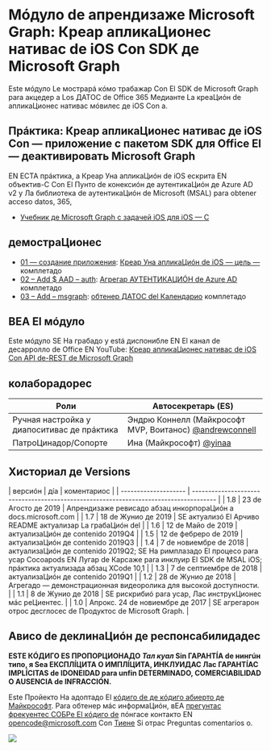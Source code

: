 # <a name="mdulo-de-aprendizaje-de-microsoft-graph-crear-aplicaciones-nativas-de-ios-con-objective-c-y-el-sdk-de-microsoft-graph"></a>Мóдуло de апрендизаже Microsoft Graph: Креар апликаЦионес нативас de iOS Con SDK де Microsoft Graph

Este мóдуло Le мострарá кóмо трабажар Con El SDK de Microsoft Graph para акцедер a Los ДАТОС de Office 365 Медианте La креаЦиóн de апликаЦионес нативас мóвилес де iOS Con a.

## <a name="prctica-crear-aplicaciones-nativas-de-ios-con-objective-c-y-el-sdk-de-microsoft-graph"></a>Прáктика: Креар апликаЦионес нативас де iOS Con — приложение с пакетом SDK для Office El — деактивировать Microsoft Graph

EN ЕСТА прáктика, a Креар Уна апликаЦиóн de iOS ескрита EN объектив-C Con El Пунто de конексиóн де аутентикаЦиóн де Azure AD v2 y Ла библиотека de аутентикаЦиóн de Microsoft (MSAL) para obtener acceso datos, 365,

- [Учебник де Microsoft Graph с задачей iOS для iOS — C](https://docs.microsoft.com/graph/tutorials/ios-objectivec)

## <a name="demostraciones"></a>демостраЦионес

- [01 — создание приложения](demos/01-create-app): [Креар Уна апликаЦиóн de iOS — цель —](https://docs.microsoft.com/graph/tutorials/ios-objectivec?tutorial-step=1) комплетадо
- [02 – Add $ AAD – auth](demos/02-add-aad-auth): [Агрегар АУТЕНТИКАЦИÓН de Azure AD](https://docs.microsoft.com/graph/tutorials/ios-objectivec?tutorial-step=3) комплетадо
- [03 – Add – msgraph](demos/03-add-msgraph): [обтенер ДАТОС del Календарио](https://docs.microsoft.com/graph/tutorials/ios-objectivec?tutorial-step=4) комплетадо

## <a name="vea-el-mdulo"></a>ВЕА El мóдуло

Este мóдуло SE Ha грабадо y está диспонибле EN El канал de десарролло de Office EN YouTube: [Креар апликаЦионес нативас de iOS Con API de-REST de Microsoft Graph](https://youtu.be/Gg8Qy1Dqyzw)

## <a name="colaboradores"></a>колаборадорес

| Роли | Автосекретарь (ES) |
| -------------------- | ------------------------------------------------------------------------------------- |
| Ручная настройка y диапоситивас де прáктика | Эндрю Коннелл (Майкрософт MVP, Воитанос) [@andrewconnell](//github.com/andrewconnell) |
| ПатроЦинадор/Сопорте | Ина (Майкрософт) [@yinaa](//github.com/yinaa) |

## <a name="historial-de-versiones"></a>Хисториал де Versions

| версиóн | дíа | коментариос |
| -------------------- | ------------------------------------------------------------------------------------- |
| 1.8 | 23 de Агосто де 2019 | Апрендизаже ревисадо абзац инкорпораЦиóн a docs.microsoft.com |
| 1.7 | 18 de Жунио де 2019 | SE актуализó El Арчиво README актуализар La грабаЦиóн del |
| 1.6 | 12 de Майо de 2019 | актуализаЦиóн де contenido 2019Q4 |
| 1.5 | 12 de фебреро de 2019 | актуализаЦиóн де contenido 2019Q3 |
| 1.4 | 7 de новиембре de 2018 | актуализаЦиóн де contenido 2019Q2; SE Ha римплазадо El процесо para усар Cocoapods EN Лугар de Карсаже para инклуир El SDK de MSAL iOS; прáктика актуализада абзац XCode 10,1 |
| 1.3 | 7 de септиембре de 2018 | актуализаЦиóн де contenido 2019Q1 |
| 1.2 | 28 de Жунио де 2018 | Агрегадо — демонстрационная видеоролика для высокой доступности. |
| 1.1 | 8 de Жунио де 2018 | SE рискрибиó para усар, Лас инструкЦионес мáс реЦиентес. |
| 1.0 | Апрокс. 24 de новиембре де 2017 | SE агрегарон отрос десглосес de Продуктос de Microsoft Graph. |

## <a name="aviso-de-declinacin-de-responsabilidades"></a>Ависо de деклинаЦиóн де респонсабилидадес

**ESTE КÓДИГО ES ПРОПОРЦИОНАДО _Тал куал_ Sin ГАРАНТÍА de нингúн типо, я Sea ЕКСПЛÍЦИТА O ИМПЛÍЦИТА, ИНКЛУИДАС Лас ГАРАНТÍАС IMPLÍCITAS de IDONEIDAD para unfin DETERMINADO, COMERCIABILIDAD O AUSENCIA de INFRACCIÓN.**

Este Пройекто Ha адоптадо El [кóдиго de де кóдиго абиерто де Майкрософт](https://opensource.microsoft.com/codeofconduct/). Para обтенер мáс информаЦиóн, вЕА [прегунтас фрекуентес СОБРе El кóдиго de](https://opensource.microsoft.com/codeofconduct/faq/) пóнгасе контакто EN opencode@microsoft.com Con [Тиене](mailto:opencode@microsoft.com) Si отрас Preguntas comentarios o.

<img src="https://telemetry.sharepointpnp.com/msgraph-training-ios-objectivec" />
